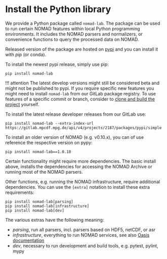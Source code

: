 # Install the Python library

We provide a Python package called `nomad-lab`. The package can be used to run
certain NOMAD features within local Python programming environments. It includes
the NOMAD parsers and normalizers, or convenience functions to query the processed data on NOMAD.

Released version of the package are hosted on [pypi](https://pypi.org/project/nomad-lab/)
and you can install it with *pip* (or conda).

To install the newest pypi release, simply use pip:
```
pip install nomad-lab
```

!!! attention
    The latest develop versions might still be considered beta and might not be published to
    pypi. If you require specific new features you might need to install `nomad-lab`
    from our GitLab package registry. To use features of a specific commit or
    branch, consider to [clone and build the project](../develop/setup.md) yourself.


To install the latest release developer releases from our GitLab use:
```
pip install nomad-lab --extra-index-url https://gitlab.mpcdf.mpg.de/api/v4/projects/2187/packages/pypi/simple
```

To install an older version of NOMAD (e.g. v0.10.x), you can of use reference
the respective version on pypy:
```
pip install nomad-lab==1.0.10
```

Certain functionality might require more dependencies. The basic install above,
installs the dependencies for accessing the NOMAD Archive or running most of the NOMAD
parsers.

Other functions, e.g. running the NOMAD infrastructure, require additional dependencies.
You can use the `[extra]` notation to install these extra requirements:

```
pip install nomad-lab[parsing]
pip install nomad-lab[infrastructure]
pip install nomad-lab[dev]
```
The various extras have the following meaning:

- *parsing*, run all parsers, incl. parsers based on HDF5, netCDF, or asr
- *infrastructure*, everything to run NOMAD services, see also
[Oasis documentation](../oasis/install.md#base-linux-without-docker)
- *dev*, necessary to run development and build tools, e.g. pytest, pylint, mypy

